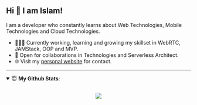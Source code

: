 
## Hi 👋 I am Islam! 
I am a developer who constantly learns about Web Technologies, Mobile Technologies and Cloud Technologies. 

- 👨🏽‍💻 Currently working, learning and growing my skillset in WebRTC, JAMStack, OOP and MVP.
- 🤝 Open for collaborations in Technologies and Serverless Architect.
- 🌐 Visit my [personal website](https://islamsanliturk.com) for contact.

---

<details open>
 <summary> 😇 <b>My Github Stats</b>: </summary>
<br>
<p align = "center">
<img align="center" src="https://github-readme-stats.vercel.app/api?username=islamsanliturk&show_icons=true&include_all_commits=true&theme=buefy&hide_border=true"/>
</p>

</details>

